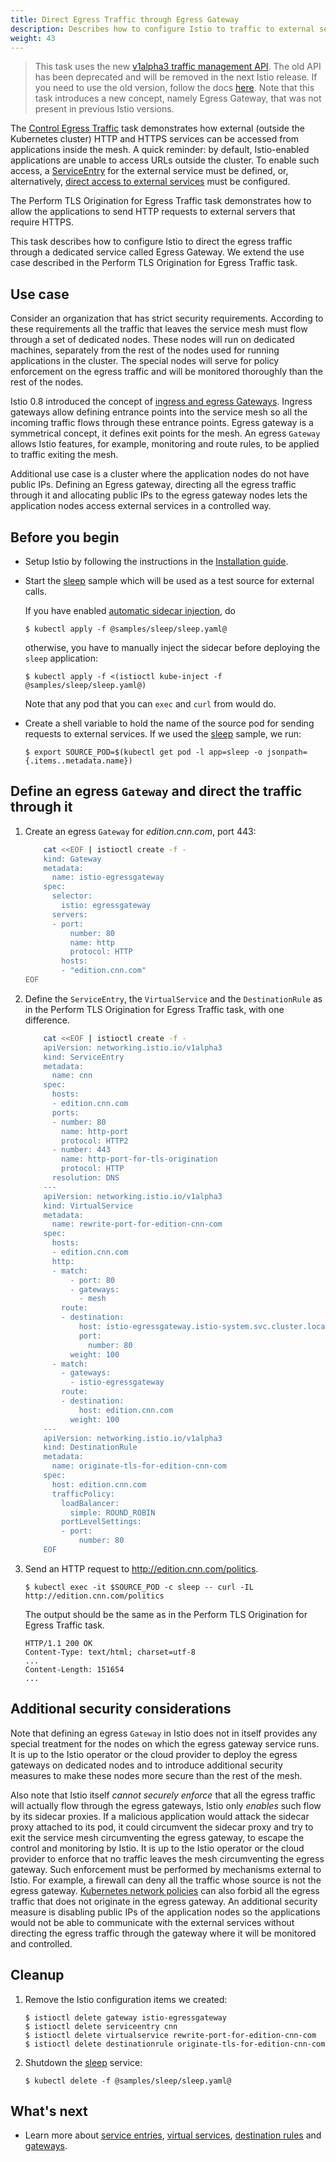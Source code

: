 ```yaml
---
title: Direct Egress Traffic through Egress Gateway
description: Describes how to configure Istio to traffic to external services through a dedicated service
weight: 43
---
```


> This task uses the new [v1alpha3 traffic management API](/blog/2018/v1alpha3-routing/). The old API has been deprecated and will be removed in the next Istio release. If you need to use the old version, follow the docs [here](https://archive.istio.io/v0.7/docs/tasks/traffic-management/). Note that this task introduces a new concept, namely Egress Gateway, that was not present in previous Istio versions.

The [Control Egress Traffic](/docs/tasks/traffic-management/egress/) task demonstrates how external (outside the Kubernetes cluster) HTTP and HTTPS services can be accessed from applications inside the mesh. A quick reminder: by default, Istio-enabled applications are unable to access URLs outside the cluster. To enable such access, a [ServiceEntry](/docs/reference/config/istio.networking.v1alpha3/#ServiceEntry) for the external service must be defined, or, alternatively, [direct access to external services](/docs/tasks/traffic-management/egress/#calling-external-services-directly) must be configured.

The <TBD> Perform TLS Origination for Egress Traffic task demonstrates how to allow the applications to send HTTP requests to external servers that require HTTPS.

This task describes how to configure Istio to direct the egress traffic through a dedicated service called Egress Gateway. We extend the use case described in the <TBD> Perform TLS Origination for Egress Traffic task.

## Use case

Consider an organization that has strict security requirements. According to these requirements all the traffic that leaves the service mesh must flow through a set of dedicated nodes. These nodes will run on dedicated machines, separately from the rest of the nodes used for running applications in the cluster. The special nodes will serve for policy enforcement on the egress traffic and will be monitored thoroughly than the rest of the nodes.

Istio 0.8 introduced the concept of [ingress and egress Gateways](/docs/reference/config/istio.networking.v1alpha3/#Gateway). Ingress gateways allow defining entrance points into the service mesh so all the incoming traffic flows through these entrance points. Egress gateway is a symmetrical concept, it defines exit points for the mesh. An egress `Gateway` allows Istio features, for example, monitoring and route rules, to be applied to traffic exiting the mesh.

Additional use case is a cluster where the application nodes do not have public IPs. Defining an Egress gateway, directing all the egress traffic through it and allocating public IPs to the egress gateway nodes lets the application nodes access external services in a controlled way.

## Before you begin

* Setup Istio by following the instructions in the
  [Installation guide](/docs/setup/).

*   Start the [sleep](https://github.com/istio/istio/tree/{{<branch_name>}}/samples/sleep) sample
    which will be used as a test source for external calls.

    If you have enabled [automatic sidecar injection](/docs/setup/kubernetes/sidecar-injection/#automatic-sidecar-injection), do

    ```command
    $ kubectl apply -f @samples/sleep/sleep.yaml@
    ```
    otherwise, you have to manually inject the sidecar before deploying the `sleep` application:

    ```command
    $ kubectl apply -f <(istioctl kube-inject -f @samples/sleep/sleep.yaml@)
    ```

    Note that any pod that you can `exec` and `curl` from would do.

*   Create a shell variable to hold the name of the source pod for sending requests to external services.
If we used the [sleep](https://github.com/istio/istio/tree/{{<branch_name>}}/samples/sleep) sample, we run:
    ```command
    $ export SOURCE_POD=$(kubectl get pod -l app=sleep -o jsonpath={.items..metadata.name})
    ```

## Define an egress `Gateway` and direct the traffic through it

1.  Create an egress `Gateway` for _edition.cnn.com_, port 443:

    ```bash
        cat <<EOF | istioctl create -f -
        kind: Gateway
        metadata:
          name: istio-egressgateway
        spec:
          selector:
            istio: egressgateway
          servers:
          - port:
              number: 80
              name: http
              protocol: HTTP
            hosts:
            - "edition.cnn.com"
    EOF
    ```

1.  Define the `ServiceEntry`, the `VirtualService` and the `DestinationRule` as in
the <TBD> Perform TLS Origination for Egress Traffic task, with one difference.

    ```bash
        cat <<EOF | istioctl create -f -
        apiVersion: networking.istio.io/v1alpha3
        kind: ServiceEntry
        metadata:
          name: cnn
        spec:
          hosts:
          - edition.cnn.com
          ports:
          - number: 80
            name: http-port
            protocol: HTTP2
          - number: 443
            name: http-port-for-tls-origination
            protocol: HTTP
          resolution: DNS
        ---
        apiVersion: networking.istio.io/v1alpha3
        kind: VirtualService
        metadata:
          name: rewrite-port-for-edition-cnn-com
        spec:
          hosts:
          - edition.cnn.com
          http:
          - match:
              - port: 80
              - gateways:
                - mesh
            route:
            - destination:
                host: istio-egressgateway.istio-system.svc.cluster.local
                port:
                  number: 80
              weight: 100
          - match:
            - gateways:
              - istio-egressgateway
            route:
            - destination:
                host: edition.cnn.com
              weight: 100
        ---
        apiVersion: networking.istio.io/v1alpha3
        kind: DestinationRule
        metadata:
          name: originate-tls-for-edition-cnn-com
        spec:
          host: edition.cnn.com
          trafficPolicy:
            loadBalancer:
              simple: ROUND_ROBIN
            portLevelSettings:
            - port:
                number: 80
        EOF
    ```

1.  Send an HTTP request to http://edition.cnn.com/politics.

    ```command
    $ kubectl exec -it $SOURCE_POD -c sleep -- curl -IL http://edition.cnn.com/politics
    ```

    The output should be the same as in the <TBD> Perform TLS Origination for Egress Traffic task.

    ```plain
    HTTP/1.1 200 OK
    Content-Type: text/html; charset=utf-8
    ...
    Content-Length: 151654
    ...
    ```
## Additional security considerations

Note that defining an egress `Gateway` in Istio does not in itself provides any special treatment for the nodes on which the egress gateway service runs. It is up to the Istio operator or the cloud provider to deploy the egress gateways on dedicated nodes and to introduce additional security measures to make these nodes more secure than the rest of the mesh.

Also note that Istio itself *cannot securely enforce* that all the egress traffic will actually flow through the egress gateways, Istio only *enables* such flow by its sidecar proxies. If a malicious application would attack the sidecar proxy attached to its pod, it could circumvent the sidecar proxy and try to exit the service mesh circumventing the egress gateway, to escape the control and monitoring by Istio. It is up to the Istio operator or the cloud provider to enforce that no traffic leaves the mesh circumventing the egress gateway. Such enforcement must be performed by mechanisms external to Istio. For example, a firewall can deny all the traffic whose source is not the egress gateway. [Kubernetes network policies](https://kubernetes.io/docs/concepts/services-networking/network-policies/) can also forbid all the egress traffic that does not originate in the egress gateway. An additional security measure is disabling public IPs of the application nodes so the applications would not be able to communicate with the external services without directing the egress traffic through the gateway where it will be monitored and controlled.

## Cleanup

1.  Remove the Istio configuration items we created:

    ```command
    $ istioctl delete gateway istio-egressgateway
    $ istioctl delete serviceentry cnn
    $ istioctl delete virtualservice rewrite-port-for-edition-cnn-com
    $ istioctl delete destinationrule originate-tls-for-edition-cnn-com
    ```

1.  Shutdown the [sleep](https://github.com/istio/istio/tree/{{<branch_name>}}/samples/sleep) service:

    ```command
    $ kubectl delete -f @samples/sleep/sleep.yaml@
    ```

## What's next

* Learn more about [service entries](/docs/concepts/traffic-management/rules-configuration/#service-entries), [virtual services](/docs/concepts/traffic-management/rules-configuration/#virtual-services),
[destination rules](/docs/concepts/traffic-management/rules-configuration/#destination-rules)
and [gateways](/docs/concepts/traffic-management/rules-configuration/#gateways).
